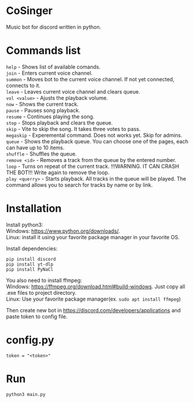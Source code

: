 # CoSinger
Music bot for discord written in python.

# Commands list
```help``` - Shows list of available comands. <br/>
```join``` - Enters current voice channel. <br/>
```summon``` - Moves bot to the current voice channel. If not yet connected, connects to it. <br/>
```leave``` - Leaves current voice channel and clears queue. <br/>
```vol <value>``` - Ajusts the playback volume. <br/>
```now``` - Shows the current track. <br/>
```pause``` - Pauses song playback. <br/>
```resume``` - Continues playing the song. <br/>
```stop``` - Stops playback and clears the queue. <br/>
```skip``` - Vite to skip the song. It takes three votes to pass. <br/>
```megaskip``` - Experemental command. Does not works yet. Skip for admins. <br/>
```queue``` - Shows the playback queue. You can choose one of the pages, each can have up to 10 items. <br/>
```shuffle``` - Shuffles the queue. <br/>
```remove <id>``` - Removes a track from the queue by the entered number. <br/>
```loop``` - Turns on repeat of the current track. !!!WARNING. IT CAN CRASH THE BOT!!! Write again to remove the loop.<br/>
```play <querry>``` - Starts playback. All tracks in the queue will be played. The command allows you to search for tracks by name or by link.

# Installation
Install python3: <br/>
Windows: https://www.python.org/downloads/. <br/>
Linux: install it using your favorite package manager in your favorite OS.

Install dependencies:
```
pip install discord
pip install yt-dlp
pip install PyNaCl
```

You also need to install ffmpeg: <br/>
Windows: https://ffmpeg.org/download.html#build-windows. Just copy all .exe files to project directory. <br/>
Linux: Use your favorite package manager(ex. ```sudo apt install ffmpeg```) <br/>

Then create new bot in https://discord.com/developers/applications and paste token to config file.

# config.py
```
token = "<token>"
```

# Run 
```
python3 main.py
```
